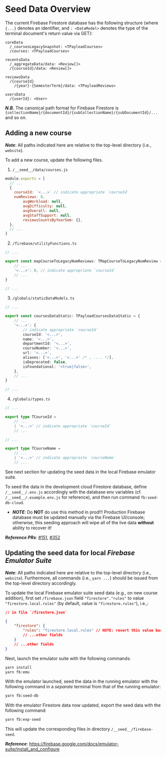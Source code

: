 # Seed Data Overview

The current Firebase Firestore database has the following structure (where `{...}` denotes an identifier, and `: <DataModel>` denotes the type of the terminal document's return value via GET):

```
coreData
  /_coursesLegacySnapshot: <TPayloadCourses>
  /courses: <TPayloadCourses>

recentsData
  /_aggregateData/data: <Review[]>
  /{courseId}/data: <Review[]>

reviewsData
  /{courseId}
    /{year}-{SemesterTerm}/data: <TPayloadReviews>

usersData
  /{userId}: <User>
```

**_N.B._** The canonical path format for Firebase Firestore is `{collectionName}/{documentId}/{subCollectionName}/{subDocumentId}/...` and so on.

## Adding a new course

**_Note_**: All paths indicated here are relative to the top-level directory (i.e., `website`).

To add a new course, update the following files.

1. `/__seed__/data/courses.js`

```js
module.exports = [
  // ...
  {
    courseId: `<...>` // indicate appropriate `courseId`
    numReviews: 0,
		avgWorkload: null,
		avgDifficulty: null,
		avgOverall: null,
		avgStaffSupport: null,
		reviewsCountsByYearSem: {},
  },
  // ...
]
```

2. `/firebase/utilityFunctions.ts`

```ts
// ...

export const mapCourseToLegacyNumReviews: TMapCourseToLegacyNumReview = {
	// ...
	'<...>': 0, // indicate appropriate `courseId`
	// ...
}

// ...
```

3. `/globals/staticDataModels.ts`

```ts
// ...

export const coursesDataStatic: TPayloadCoursesDataStatic = {
	// ...
	'<...>': {
		// indicate appropriate `courseId`
		courseId: '<...>',
		name: '<...>',
		departmentId: '<...>',
		courseNumber: '<...>',
		url: '<...>',
		aliases: ['<...>', '<...>' /* , .... */],
		isDeprecated: false,
		isFoundational: '<true|false>',
	},
	// ...
}

// ...
```

4. `/globals/types.ts`

```ts
// ...

export type TCourseId =
	// ...
	| '<...>' // indicate appropriate `courseId`
	// ...

// ...

export type TCourseName =
	// ...
	| '<...>' // indicate appropraite `courseName`
	// ...
```

See next section for updating the seed data in the local Firebase emulator suite.

To seed the data in the development cloud Firestore database, define `/__seed__/.env.js` accordingly with the database env variables (cf. `/__seed__/.example.env.js` for reference), and then run command `fb:seed-db-cloud`.

- **_NOTE_**: Do **NOT** do use this method in prod!!! Production Firebase database must be updated manually via the Firebase UI/console; otherwise, this seeding approach will wipe all of the live data **without** ability to recover it!

**_Reference PRs_**: [#151](https://github.com/omshub/website/pull/151/files), [#352](https://github.com/omshub/website/pull/352)

## Updating the seed data for local _Firebase Emulator Suite_

**_Note_**: All paths indicated here are relative to the top-level directory (i.e., `website`). Furthermore, all commands (i.e., `yarn ...`) should be issued from the top-level directory accordingly.

To update the local Firebase emulator suite seed data (e.g., on new course addition), first set `/firebase.json` field `"firestore"."rules"` to value `"firestore.local.rules"` (by default, value is `"firestore.rules"`), i.e.,:

```json
// in file `/firestore.json`

{
	"firestore": {
		"rules": "firestore.local.rules" // NOTE: revert this value back to `"firestore.rules"` after seeding
		// ...other fields
	}
	// ...other fields
}
```

Next, launch the emulator suite with the following commands:

```bash
yarn install
yarn fb:emu
```

With the emulator launched, seed the data in the running emulator with the following command in a *separate* terminal from that of the running emulator:

```bash
yarn fb:seed-db
```

With the emulator Firestore data now updated, export the seed data with the following command:

```bash
yarn fb:exp-seed
```

This will update the corresponding files in directory `/__seed__/firebase-seed`.

**_Reference_**: https://firebase.google.com/docs/emulator-suite/install_and_configure
